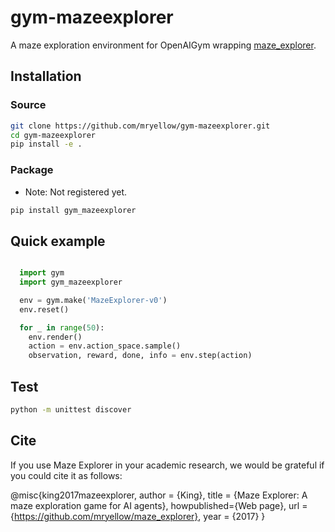 # gym-mazeexplorer

A maze exploration environment for OpenAIGym wrapping [maze_explorer](https://github.com/mryellow/maze_explorer).

## Installation

### Source

```bash
git clone https://github.com/mryellow/gym-mazeexplorer.git
cd gym-mazeexplorer
pip install -e .
```

### Package

* Note: Not registered yet.

```bash
pip install gym_mazeexplorer
```

## Quick example

```python

  import gym
  import gym_mazeexplorer

  env = gym.make('MazeExplorer-v0')
  env.reset()

  for _ in range(50):
    env.render()
    action = env.action_space.sample()
    observation, reward, done, info = env.step(action)
```

## Test

```bash
python -m unittest discover
```

## Cite

If you use Maze Explorer in your academic research, we would be grateful if you could cite it as follows:

@misc{king2017mazeexplorer,
    author = {King},
    title = {Maze Explorer: A maze exploration game for AI agents},
    howpublished={Web page},
    url = {https://github.com/mryellow/maze_explorer},
    year = {2017}
}
